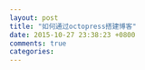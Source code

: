 ```yaml
---
layout: post
title: "如何通过octopress搭建博客"
date: 2015-10-27 23:38:23 +0800
comments: true
categories: 
---
```


